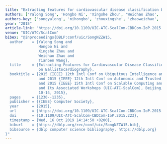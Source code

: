 ```yaml
---
title: "Extracting features for cardiovascular disease classification based on ballistocardiography"
authors: ['Yalong Song', 'Hongbo Ni', 'Xingshe Zhou', 'Weichao Zhao', 'Tianben Wang']
authors-key: ['songyalong', 'nihongbo', 'zhouxingshe', 'zhaoweichao', 'wangtianben']
year: "2015"
article-link: "https://doi.org/10.1109/UIC-ATC-ScalCom-CBDCom-IoP.2015.223"
venue: "UIC/ATC/ScalCom"
bibex: "@inproceedings{DBLP:conf/uic/SongNZZW15,
  author    = {Yalong Song and
               Hongbo Ni and
               Xingshe Zhou and
               Weichao Zhao and
               Tianben Wang},
  title     = {Extracting Features for Cardiovascular Disease Classification Based
               on Ballistocardiography},
  booktitle = {2015 {IEEE} 12th Intl Conf on Ubiquitous Intelligence and Computing
               and 2015 {IEEE} 12th Intl Conf on Autonomic and Trusted Computing
               and 2015 {IEEE} 15th Intl Conf on Scalable Computing and Communications
               and Its Associated Workshops (UIC-ATC-ScalCom), Beijing, China, August
               10-14, 2015},
  pages     = {1230--1235},
  publisher = {{IEEE} Computer Society},
  year      = {2015},
  url       = {https://doi.org/10.1109/UIC-ATC-ScalCom-CBDCom-IoP.2015.223},
  doi       = {10.1109/UIC-ATC-ScalCom-CBDCom-IoP.2015.223},
  timestamp = {Wed, 16 Oct 2019 14:14:50 +0200},
  biburl    = {https://dblp.org/rec/conf/uic/SongNZZW15.bib},
  bibsource = {dblp computer science bibliography, https://dblp.org}
}"
---
```

